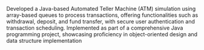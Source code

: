 Developed a Java-based Automated Teller Machine (ATM) simulation using array-based queues to process transactions, offering functionalities such as withdrawal, deposit, and fund transfer, with secure user authentication and transaction scheduling. Implemented as part of a comprehensive Java programming project, showcasing proficiency in object-oriented design and data structure implementation
